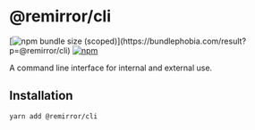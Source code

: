 # @remirror/cli

[![npm bundle size (scoped)](https://img.shields.io/bundlephobia/minzip/@remirror/cli.svg?)](https://bundlephobia.com/result?p=@remirror/cli)
[![npm](https://img.shields.io/npm/dm/@remirror/cli.svg?&logo=npm)](https://www.npmjs.com/package/@remirror/cli)

A command line interface for internal and external use.

## Installation

```bash
yarn add @remirror/cli
```
